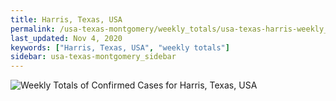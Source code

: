 ```yaml
---
title: Harris, Texas, USA
permalink: /usa-texas-montgomery/weekly_totals/usa-texas-harris-weekly_totals.html
last_updated: Nov 4, 2020
keywords: ["Harris, Texas, USA", "weekly totals"]
sidebar: usa-texas-montgomery_sidebar
---
```


![Weekly Totals of Confirmed Cases for Harris, Texas, USA](/covid_tracker/images/graphs/usa-texas-harris-weekly_totals_graph.png)
